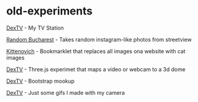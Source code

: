 # old-experiments

[DexTV](http://sonictruth.github.io/old-experiments/dextv/) - My TV Station

[Random Bucharest](http://sonictruth.github.io/old-experiments/random-bucharest/) - Takes random instagram-like photos from streetview

[Kittenovich](http://sonictruth.github.io/old-experiments/kittenovich/) - Bookmarklet that replaces all images ona website with cat images

[DexTV](http://sonictruth.github.io/old-experiments/video-dome-test/) - Three.js experimet that maps a video or webcam to a 3d dome

[DexTV](http://sonictruth.github.io/old-experiments/arcadia/) - Bootstrap mookup

[DexTV](http://sonictruth.github.io/old-experiments/giftractie/) - Just some gifs I made with my camera
